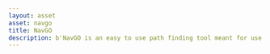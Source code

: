 ```yaml
---
layout: asset
asset: navgo
title: NavGO
description: b'NavGO is an easy to use path finding tool meant for use when tile map based path finding is just not possible or is to complicated for the project at hand.'
---
```

